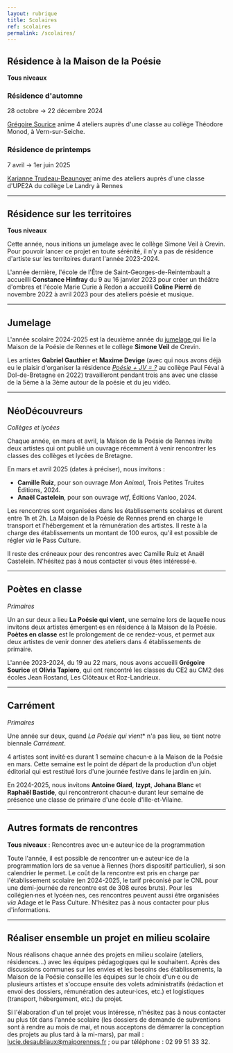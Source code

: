 ```yaml
---
layout: rubrique
title: Scolaires
ref: scolaires
permalink: /scolaires/
---
```

## Résidence à la Maison de la Poésie

**Tous niveaux**

### Résidence d'automne

28 octobre → 22 décembre 2024

[Grégoire Sourice](https://maiporennes.fr/residence/2024/04/23/r-sidence-dautomne.html) anime 4 ateliers auprès d'une classe au collège Théodore Monod, à Vern-sur-Seiche.

### Résidence de printemps

7 avril → 1er juin 2025

[Karianne Trudeau-Beaunoyer](https://maiporennes.fr/residence/2024/07/02/r-sidence-de-printemps.html) anime des ateliers auprès d'une classe d'UPE2A du collège Le Landry à Rennes

- - -

## Résidence sur les territoires

**Tous niveaux**

Cette année, nous initions un jumelage avec le collège Simone Veil à Crevin. Pour pouvoir lancer ce projet en toute sérénité, il n'y a pas de résidence d'artiste sur les territoires durant l'année 2023-2024.

L'année dernière, l'école de l'Être de Saint-Georges-de-Reintembault a accueilli **Constance Hinfray** du 9 au 16 janvier 2023 pour créer un théâtre d'ombres et l'école Marie Curie à Redon a accueilli **Coline Pierré** de novembre 2022 à avril 2023 pour des ateliers poésie et musique.

- - -

## Jumelage

L'année scolaire 2024-2025 est la deuxième année du [jumelage ](https://maiporennes.fr/residence_scolaire/2023/09/04/jumelage) qui lie la Maison de la Poésie de Rennes et le collège **Simone Veil** de Crevin.

Les artistes **Gabriel Gauthier** et **Maxime Devige** (avec qui nous avons déjà eu le plaisir d'organiser la résidence *[Poésie + JV = ?](https://maiporennes.fr/residence_scolaire/2022/08/31/r-sidence-po-sie-jeu-vid-o.html)* au collège Paul Féval à Dol-de-Bretagne en 2022) travailleront pendant trois ans avec une classe de la 5ème à la 3ème autour de la poésie et du jeu vidéo.

- - -

## NéoDécouvreurs

*Collèges et lycées*

Chaque année, en mars et avril, la Maison de la Poésie de Rennes invite deux artistes qui ont publié un ouvrage récemment à venir rencontrer les classes des collèges et lycées de Bretagne.

En mars et avril 2025 (dates à préciser), nous invitons :
- **Camille Ruiz**, pour son ouvrage *Mon Animal*, Trois Petites Truites Éditions, 2024.
- **Anaël Castelein**, pour son ouvrage *wtf*, Éditions Vanloo, 2024.

Les rencontres sont organisées dans les établissements scolaires et durent entre 1h et 2h. La Maison de la Poésie de Rennes prend en charge le transport et l'hébergement et la rémunération des artistes. Il reste à la charge des établissements un montant de 100 euros, qu'il est possible de régler *via* le Pass Culture.

Il reste des créneaux pour des rencontres avec Camille Ruiz et Anaël Castelein. N'hésitez pas à nous contacter si vous êtes intéressé·e.

- - -

## Poètes en classe

*Primaires*

Un an sur deux a lieu **La Poésie qui vient,** une semaine lors de laquelle nous invitons deux artistes émergent·es en résidence à la Maison de la Poésie. **Poètes en classe** est le prolongement de ce rendez-vous, et permet aux deux artistes de venir donner des ateliers dans 4 établissements de primaire.

L'année 2023-2024, du 19 au 22 mars, nous avons accueilli **Grégoire Sourice** et **Olivia Tapiero**, qui ont rencontré les classes du CE2 au CM2 des écoles Jean Rostand, Les Clôteaux et Roz-Landrieux.

- - -

## Carrément

*Primaires*

Une année sur deux, quand *La Poésie qui vient** n'a pas lieu, se tient notre biennale *Carrément*.

4 artistes sont invité·es durant 1 semaine chacun·e à la Maison de la Poésie en mars. Cette semaine est le point de départ de la production d'un objet éditorial qui est restitué lors d'une journée festive dans le jardin en juin.

En 2024-2025, nous invitons **Antoine Giard**, **Izypt**, **Johana Blanc** et **Raphaël Bastide**, qui rencontreront chacun·e durant leur semaine de présence une classe de primaire d'une école d'Ille-et-Vilaine.
- - -

## Autres formats de rencontres

**Tous niveaux** : Rencontres avec un·e auteur·ice de la programmation

Toute l'année, il est possible de rencontrer un·e auteur·ice de la programmation lors de sa venue à Rennes (hors dispositif particulier), si son calendrier le permet. Le coût de la rencontre est pris en charge par l'établissement scolaire (en 2024-2025, le tarif préconisé par le CNL pour une demi-journée de rencontre est de 308 euros bruts). Pour les collégien·nes et lycéen·nes, ces rencontres peuvent aussi être organisées *via* Adage et le Pass Culture. N'hésitez pas à nous contacter pour plus d'informations.

- - -

## Réaliser ensemble un projet en milieu scolaire

Nous réalisons chaque année des projets en milieu scolaire (ateliers, résidences...) avec les équipes pédagogiques qui le souhaitent. Après des discussions communes sur les envies et les besoins des établissements, la Maison de la Poésie conseille les équipes sur le choix d'un·e ou de plusieurs artistes et s'occupe ensuite des volets administratifs (rédaction et envoi des dossiers, rémunération des auteur·ices, etc.) et logistiques (transport, hébergement, etc.) du projet.

Si l'élaboration d'un tel projet vous intéresse, n'hésitez pas à nous contacter au plus tôt dans l'année scolaire (les dossiers de demande de subventions sont à rendre au mois de mai, et nous acceptons de démarrer la conception des projets au plus tard à la mi-mars), par mail : lucie.desaubliaux@maiporennes.fr ; ou par téléphone : 02 99 51 33 32.